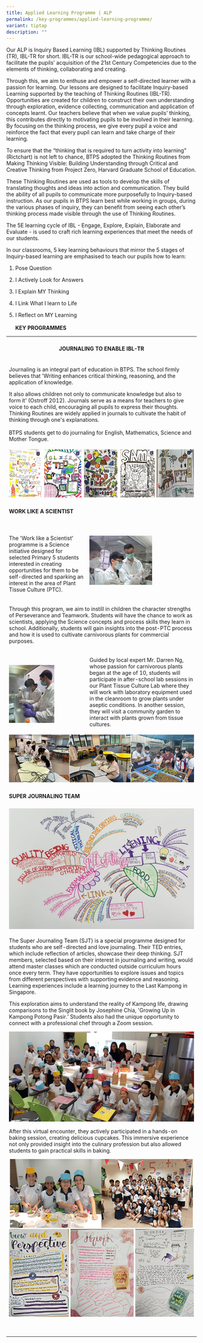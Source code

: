 ```yaml
---
title: Applied Learning Programme | ALP
permalink: /key-programmes/applied-learning-programme/
variant: tiptap
description: ""
---
```

<p>Our ALP is Inquiry Based Learning (IBL) supported by Thinking Routines (TR), IBL-TR for short. IBL-TR is our school-wide pedagogical approach to facilitate the pupils’ acquisition of the 21st Century Competencies due to the elements of thinking, collaborating and creating.</p><p>Through this, we aim to enthuse and empower a self-directed learner with a passion for learning. Our lessons are designed to facilitate Inquiry-based Learning supported by the teaching of Thinking Routines (IBL-TR). Opportunities are created for children to construct their own understanding through exploration, evidence collecting, communication and application of concepts learnt. Our teachers believe that when we value pupils’ thinking, this contributes directly to motivating pupils to be involved in their learning. By focusing on the thinking process, we give every pupil a voice and reinforce the fact that every pupil can learn and take charge of their learning.</p><p>To ensure that the “thinking that is required to turn activity into learning” (Rictchart) is not left to chance, BTPS adopted the Thinking Routines from Making Thinking Visible: Building Understanding through Critical and Creative Thinking from Project Zero, Harvard Graduate School of Education.</p><p>These Thinking Routines are used as tools to develop the skills of translating thoughts and ideas into action and communication. They build the ability of all pupils to communicate more purposefully to Inquiry-based instruction. As our pupils in BTPS learn best while working in groups, during the various phases of inquiry, they can benefit from seeing each other’s thinking process made visible through the use of Thinking Routines.</p><p>The 5E learning cycle of IBL - Engage, Explore, Explain, Elaborate and Evaluate - is used to craft rich learning experiences that meet the needs of our students.</p><p>In our classrooms, 5 key learning behaviours that mirror the 5 stages of Inquiry-based learning are emphasised to teach our pupils how to learn:</p><ol data-tight="true" class="tight"><li><p>Pose Question</p></li><li><p>I Actively Look for Answers</p></li><li><p>I Explain MY Thinking</p></li><li><p>I Link What I learn to Life</p></li><li><p>I Reflect on MY Learning<br><br><strong>KEY PROGRAMMES</strong></p></li></ol><table><tbody><tr><th rowspan="1" colspan="3"><h4>JOURNALING TO ENABLE IBL-TR</h4></th></tr><tr><td rowspan="1" colspan="3"><p>Journaling is an integral part of education in BTPS. The school firmly believes that 'Writing enhances critical thinking, reasoning, and the application of knowledge.</p><p></p><p>It also allows children not only to communicate knowledge but also to form it' (Ostroff 2012). Journals serve as a means for teachers to give voice to each child, encouraging all pupils to express their thoughts. Thinking Routines are widely applied in journals to cultivate the habit of thinking through one's explanations.<br><br>BTPS students get to do journaling for English, Mathematics, Science and Mother Tongue.</p></td></tr><tr><td rowspan="1" colspan="3"><div class="isomer-image-wrapper"><img style="width: 100%" height="auto" width="100%" alt="" src="/images/Students Activities Photos/picture01to05.png"></div></td></tr><tr><td rowspan="1" colspan="3"><h4>WORK LIKE A SCIENTIST</h4></td></tr><tr><td rowspan="1" colspan="2"><p><br>The 'Work like a Scientist' programme is a Science initiative designed for selected Primary 5 students interested in creating opportunities for them to be self-directed and sparking an interest in the area of Plant Tissue Culture (PTC).</p></td><td rowspan="1" colspan="1"><div class="isomer-image-wrapper"><img style="width: 60%;" height="auto" width="100%" alt="" src="/images/Students Activities Photos/photo001.png"></div></td></tr><tr><td rowspan="1" colspan="3"><p>Through this program, we aim to instill in children the character strengths of Perseverance and Teamwork. Students will have the chance to work as scientists, applying the Science concepts and process skills they learn in school. Additionally, students will gain insights into the post-PTC process and how it is used to cultivate carnivorous plants for commercial purposes.</p></td></tr><tr><td rowspan="1" colspan="1"><p></p><div class="isomer-image-wrapper"><img style="width: 60%;" height="auto" width="100%" alt="" src="/images/Students Activities Photos/photo002.png"></div></td><td rowspan="1" colspan="2"><p>Guided by local expert Mr. Darren Ng, whose passion for carnivorous plants began at the age of 10, students will participate in after-school lab sessions in our Plant Tissue Culture Lab where they will work with laboratory equipment used in the cleanroom to grow plants under aseptic conditions. In another session, they will visit a community garden to interact with plants grown from tissue cultures.</p></td></tr><tr><td rowspan="1" colspan="3"><div class="isomer-image-wrapper"><img style="width: 100%" height="auto" width="100%" alt="" src="/images/Students Activities Photos/photo0345.png"></div></td></tr><tr><td rowspan="1" colspan="3"><h4>SUPER JOURNALING TEAM</h4></td></tr><tr><td rowspan="1" colspan="3"><div class="isomer-image-wrapper"><img style="width: 100%" height="auto" width="100%" alt="" src="/images/Students Activities Photos/Photo_07.jpeg"></div></td></tr><tr><td rowspan="1" colspan="3"><p>The Super Journaling Team (SJT) is a special programme designed for students who are self-directed and love journaling. Their TED entries, which include reflection of articles, showcase their deep thinking. SJT members, selected based on their interest in journaling and writing, would attend master classes which are conducted outside curriculum hours once every term. They have opportunities to explore issues and topics from different perspectives with supporting evidence and reasoning. Learning experiences include a learning journey to the Last Kampong in Singapore. <br></p><p>This exploration aims to understand the reality of Kampong life, drawing comparisons to the Singlit book by Josephine Chia, 'Growing Up in Kampong Potong Pasir.’ Students also had the unique opportunity to connect with a professional chef through a Zoom session.</p><div class="isomer-image-wrapper"><img style="width: 100%" height="auto" width="100%" alt="" src="/images/Students Activities Photos/Photo_08.jpeg"></div><p>After this virtual encounter, they actively participated in a hands-on baking session, creating delicious cupcakes. This immersive experience not only provided insight into the culinary profession but also allowed students to gain practical skills in baking.</p><div class="isomer-image-wrapper"><img style="width: 100%" height="auto" width="100%" alt="" src="/images/Students Activities Photos/photo00910.png"></div><div class="isomer-image-wrapper"><img style="width: 100%" height="auto" width="100%" alt="" src="/images/Students Activities Photos/photo0111213.png"></div><p><br></p></td></tr></tbody></table><h4><br></h4><p></p>